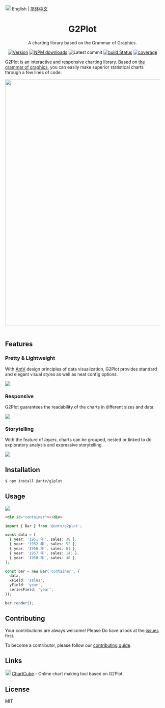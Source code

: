 <img src="https://gw.alipayobjects.com/zos/antfincdn/R8sN%24GNdh6/language.svg" width="18"> English | [简体中文](./README.zh-CN.md)

<h1 align="center">G2Plot</h1>

<div align="center">

A charting library based on the Grammar of Graphics.

[![Version](https://badgen.net/npm/v/@antv/g2plot)](https://www.npmjs.com/@antv/g2plot)
[![NPM downloads](http://img.shields.io/npm/dm/@antv/g2plot.svg)](http://npmjs.com/@antv/g2plot)
![Latest commit](https://badgen.net/github/last-commit/antvis/G2Plot)
[![build Status](https://github.com/antvis/G2Plot/workflows/build/badge.svg?branch=master)](https://github.com/antvis/G2Plot/actions?query=workflow%3Abuild)
[![coverage](https://img.shields.io/coveralls/antvis/G2Plot/master.svg)](https://coveralls.io/github/antvis/G2Plot)

</div>

G2Plot is an interactive and responsive charting library.
Based on [the grammar of graphics](https://github.com/antvis/g2), you can easily make superior statistical charts through a few lines of code.

<div align="center">
<img src="https://gw.alipayobjects.com/mdn/rms_d314dd/afts/img/A*sXqrRrEwFRQAAAAAAAAAAABkARQnAQ" width="800">
</div>
<br/>

## Features

### Pretty & Lightweight

With [AntV](https://antv.vision/en) design principles of data visualization, G2Plot provides standard and elegant visual styles as well as neat config options.

<img src="https://gw.alipayobjects.com/mdn/rms_d314dd/afts/img/A*rqI2Qqt0pTwAAAAAAAAAAABkARQnAQ" />

### Responsive

G2Plot guarantees the readability of the charts in different sizes and data.

<img src="https://gw.alipayobjects.com/mdn/rms_d314dd/afts/img/A*ifK1TLi_4WoAAAAAAAAAAABkARQnAQ" />

### Storytelling

With the feature of _layers_, charts can be grouped, nested or linked to do exploratory analysis and expressive storytelling.

<img src="https://gw.alipayobjects.com/mdn/rms_d314dd/afts/img/A*gd00QaD9110AAAAAAAAAAABkARQnAQ" />

## Installation

```bash
$ npm install @antv/g2plot
```

## Usage

<img src="https://gw.alipayobjects.com/mdn/rms_d314dd/afts/img/A*37siRJftYDIAAAAAAAAAAABkARQnAQ" />

```html
<div id="container"></div>
```

```ts
import { Bar } from '@antv/g2plot';

const data = [
  { year: '1951 年', sales: 38 },
  { year: '1952 年', sales: 52 },
  { year: '1956 年', sales: 61 },
  { year: '1957 年', sales: 145 },
  { year: '1958 年', sales: 48 },
];

const bar = new Bar('container', {
  data,
  xField: 'sales',
  yField: 'year',
  seriesField: 'year',
});

bar.render();
```

## Contributing

Your contributions are always welcome! Please Do have a look at the [issues](https://github.com/antvis/g2plot/issues) first.

To become a contributor, please follow our [contributing guide](https://github.com/antvis/g2plot/blob/master/CONTRIBUTING.md).

## Links

<img src="https://gw.alipayobjects.com/zos/antfincdn/1yMwFkBvyV/chartcube-logo-cube.svg" width="18"> [ChartCube](https://chartcube.alipay.com/) - Online chart making tool based on G2Plot.

## License

MIT
